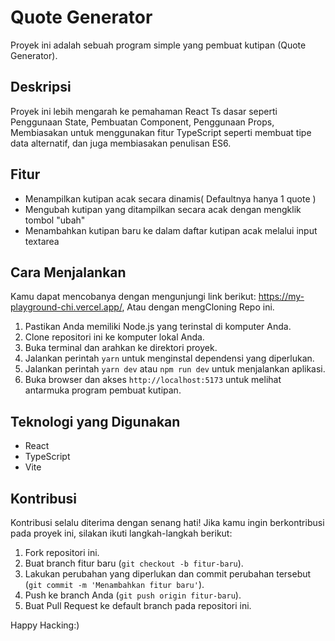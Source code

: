 # Quote Generator

Proyek ini adalah sebuah program simple yang pembuat kutipan (Quote Generator).

## Deskripsi

Proyek ini lebih mengarah ke pemahaman React Ts dasar seperti Penggunaan State, Pembuatan Component, Penggunaan Props, Membiasakan untuk menggunakan fitur TypeScript seperti membuat tipe data alternatif, dan juga membiasakan penulisan ES6.

## Fitur

-  Menampilkan kutipan acak secara dinamis( Defaultnya hanya 1 quote )
-  Mengubah kutipan yang ditampilkan secara acak dengan mengklik tombol "ubah"
-  Menambahkan kutipan baru ke dalam daftar kutipan acak melalui input textarea

## Cara Menjalankan

Kamu dapat mencobanya dengan mengunjungi link berikut: https://my-playground-chi.vercel.app/, Atau dengan mengCloning Repo ini.

1. Pastikan Anda memiliki Node.js yang terinstal di komputer Anda.
2. Clone repositori ini ke komputer lokal Anda.
3. Buka terminal dan arahkan ke direktori proyek.
4. Jalankan perintah `yarn` untuk menginstal dependensi yang diperlukan.
5. Jalankan perintah `yarn dev` atau `npm run dev` untuk menjalankan aplikasi.
6. Buka browser dan akses `http://localhost:5173` untuk melihat antarmuka program pembuat kutipan.

## Teknologi yang Digunakan

-  React
-  TypeScript
-  Vite

## Kontribusi

Kontribusi selalu diterima dengan senang hati! Jika kamu ingin berkontribusi pada proyek ini, silakan ikuti langkah-langkah berikut:

1. Fork repositori ini.
2. Buat branch fitur baru (`git checkout -b fitur-baru`).
3. Lakukan perubahan yang diperlukan dan commit perubahan tersebut (`git commit -m 'Menambahkan fitur baru'`).
4. Push ke branch Anda (`git push origin fitur-baru`).
5. Buat Pull Request ke default branch pada repositori ini.

Happy Hacking:)
